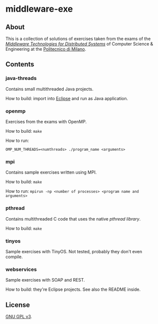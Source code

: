 # middleware-exe

## About

This is a collection of solutions of exercises taken from the exams of the *[Middleware Technologies for Distributed Systems](http://corsi.dei.polimi.it/distsys/materials.html)* of Computer Science & Engineering at the [Politecnico di Milano](http://polimi.it/).

## Contents

### java-threads

Contains small multithreaded Java projects.

How to build: import into [Eclipse](https://eclipse.org/) and run as Java application.

### openmp

Exercises from the exams with OpenMP.

How to build: `make`

How to run:

    OMP_NUM_THREADS=<numthreads> ./program_name <arguments>

### mpi

Contains sample exercises written using MPI.

How to build: `make`

How to run: `mpirun -np <number of processes> <program name and arguments>`

### pthread

Contains multithreaded C code that uses the native *pthread library*.

How to build: `make`

### tinyos

Sample exercises with TinyOS. Not tested, probably they don't even compile.

### webservices

Sample exercises with SOAP and REST.

How to build: they're Eclipse projects. See also the README inside.

## License

[GNU GPL v3](COPYING).
